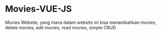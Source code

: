 # Movies-VUE-JS
Movies Website, yang mana dalam website ini bisa menambahkan movies, delete movies, edit movies, read movies, simple CRUD

